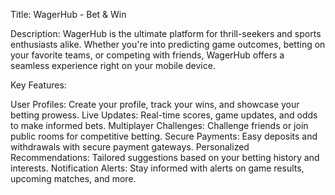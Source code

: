 Title: WagerHub - Bet & Win

Description:
WagerHub is the ultimate platform for thrill-seekers and sports enthusiasts alike. Whether you're into predicting game outcomes, betting on your favorite teams, or competing with friends, WagerHub offers a seamless experience right on your mobile device.

Key Features:

User Profiles: Create your profile, track your wins, and showcase your betting prowess.
Live Updates: Real-time scores, game updates, and odds to make informed bets.
Multiplayer Challenges: Challenge friends or join public rooms for competitive betting.
Secure Payments: Easy deposits and withdrawals with secure payment gateways.
Personalized Recommendations: Tailored suggestions based on your betting history and interests.
Notification Alerts: Stay informed with alerts on game results, upcoming matches, and more.
